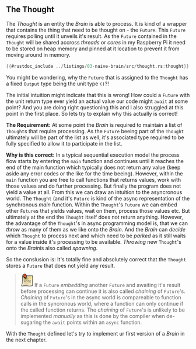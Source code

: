 ## The Thought

The *Thought* is an entity the *Brain* is able to process. It is kind of a wrapper that contains the thing that need to be thought on - the `Future`. This `Future` requires polling until it unveils it's result. As the `Future` contained in the `Thought` will be shared accross *threads* or *cores* in my Raspberry Pi it need to be stored on heap memory and pinned at it location to prevent it from moving around in memory.

```rust ,no_run,noplayground
{{#rustdoc_include ../listings/03-naive-brain/src/thought.rs:thought}}
```

You might be wondering, why the `Future` that is assigned to the `Thought` has a fixed `Output` type being the unit type `()`?!

The initial intuition might indicate that this is wrong! How could a `Future` with the unit return type ever yield an actual value our code might `await` at some point? And you are doing right questioning this and I also struggled at this point in the first place. So lets try to explain why this actually is correct!

**The Requirement:** At some point the *Brain* is required to maintain a list of `Thought`s that require processing. As the `Future` beeing part of the `Thought` ultimately will be part of the list as well, it's associated type required to be fully specified to allow it to participate in the list.

**Why is this correct:** In a typical sequential execution model the process flow starts by entering the `main` function and continues until it reaches the end of the main function which typically does not return any value (keep aside any error codes or the like for the time beeing). However, within the `main` function you are free to call functions that returns values, work with those values and do further processing. But finally the program does not yield a value at all. From this we can draw an intuition to the asyncronous world. The `Thought` (and it's `Future` is kind of the async representation of the synchronous *main* function. Within the `Thought`'s `Future` we can embed other `Future`s that yields values, wait on them, process those values etc. But ultimately at the end the `Thought` itself does not return anything. However, the advantage of the `Thought`'s in async programming model is, that we can *throw* as many of them as we like onto the *Brain*. And the *Brain* can *decide* which `Thought` to process next and which need to be *parked* as it still waits for a value inside it's processing to be available. *Throwing* new `Thought`'s onto the *Brain*is also called *spawning*.

So the conslusion is: It's totally fine and absolutely correct that the `Thought` stores a `Future` that does not yield any result.

>![Note](./images/note.png) If a `Future` *embedding* another `Future` and awaiting it's result before processing can continue it is also called *chaining* of `Future`'s. *Chaining* of `Future`'s in the async world is compareable to function calls in the syncronous world, where a function can only continue if the called function returns. The *chaining* of `Future`'s is unlikely to be implemented *manually* as this is done by the compiler when de-sugaring the `await` points within an `async` function.

With the `Thought` defined let's try to implement ur first version of a *Brain* in the next chapter.
